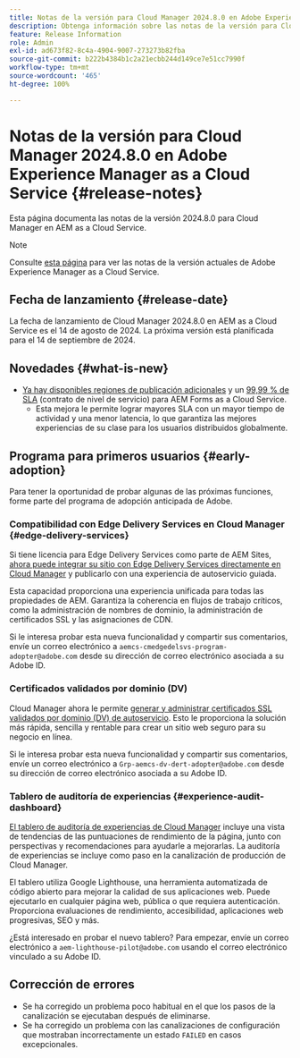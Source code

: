 ```yaml
---
title: Notas de la versión para Cloud Manager 2024.8.0 en Adobe Experience Manager as a Cloud Service
description: Obtenga información sobre las notas de la versión para Cloud Manager 2024.8.0 en AEM as a Cloud Service.
feature: Release Information
role: Admin
exl-id: ad673f82-8c4a-4904-9007-273273b82fba
source-git-commit: b222b4384b1c2a21ecbb244d149ce7e51cc7990f
workflow-type: tm+mt
source-wordcount: '465'
ht-degree: 100%

---
```


# Notas de la versión para Cloud Manager 2024.8.0 en Adobe Experience Manager as a Cloud Service {#release-notes}

Esta página documenta las notas de la versión 2024.8.0 para Cloud Manager en AEM as a Cloud Service.

>[!NOTE]
>
>Consulte [esta página](/help/release-notes/release-notes-cloud/release-notes-current.md) para ver las notas de la versión actuales de Adobe Experience Manager as a Cloud Service.

## Fecha de lanzamiento {#release-date}

La fecha de lanzamiento de Cloud Manager 2024.8.0 en AEM as a Cloud Service es el 14 de agosto de 2024. La próxima versión está planificada para el 14 de septiembre de 2024.

## Novedades {#what-is-new}

* [Ya hay disponibles regiones de publicación adicionales](/help/operations/additional-publish-regions.md) y un [99,99 % de SLA](/help/implementing/cloud-manager/getting-access-to-aem-in-cloud/creating-production-programs.md#sla) (contrato de nivel de servicio) para AEM Forms as a Cloud Service.
   * Esta mejora le permite lograr mayores SLA con un mayor tiempo de actividad y una menor latencia, lo que garantiza las mejores experiencias de su clase para los usuarios distribuidos globalmente.

## Programa para primeros usuarios {#early-adoption}

Para tener la oportunidad de probar algunas de las próximas funciones, forme parte del programa de adopción anticipada de Adobe.

### Compatibilidad con Edge Delivery Services en Cloud Manager {#edge-delivery-services}

Si tiene licencia para Edge Delivery Services como parte de AEM Sites, [ahora puede integrar su sitio con Edge Delivery Services directamente en Cloud Manager](/help/implementing/cloud-manager/edge-delivery/introduction-to-edge-delivery-services.md) y publicarlo con una experiencia de autoservicio guiada.

Esta capacidad proporciona una experiencia unificada para todas las propiedades de AEM. Garantiza la coherencia en flujos de trabajo críticos, como la administración de nombres de dominio, la administración de certificados SSL y las asignaciones de CDN.

Si le interesa probar esta nueva funcionalidad y compartir sus comentarios, envíe un correo electrónico a `aemcs-cmedgedelsvs-program-adopter@adobe.com` desde su dirección de correo electrónico asociada a su Adobe ID. 

### Certificados validados por dominio (DV)

Cloud Manager ahora le permite [generar y administrar certificados SSL validados por dominio (DV) de autoservicio](/help/implementing/cloud-manager/managing-ssl-certifications/add-ssl-certificate.md). Esto le proporciona la solución más rápida, sencilla y rentable para crear un sitio web seguro para su negocio en línea.

Si le interesa probar esta nueva funcionalidad y compartir sus comentarios, envíe un correo electrónico a `Grp-aemcs-dv-dert-adopter@adobe.com` desde su dirección de correo electrónico asociada a su Adobe ID. 

### Tablero de auditoría de experiencias {#experience-audit-dashboard}

[El tablero de auditoría de experiencias de Cloud Manager](/help/implementing/cloud-manager/experience-audit-dashboard.md) incluye una vista de tendencias de las puntuaciones de rendimiento de la página, junto con perspectivas y recomendaciones para ayudarle a mejorarlas. La auditoría de experiencias se incluye como paso en la canalización de producción de Cloud Manager.

El tablero utiliza Google Lighthouse, una herramienta automatizada de código abierto para mejorar la calidad de sus aplicaciones web. Puede ejecutarlo en cualquier página web, pública o que requiera autenticación. Proporciona evaluaciones de rendimiento, accesibilidad, aplicaciones web progresivas, SEO y más.

¿Está interesado en probar el nuevo tablero? Para empezar, envíe un correo electrónico a `aem-lighthouse-pilot@adobe.com` usando el correo electrónico vinculado a su Adobe ID.

## Corrección de errores

* Se ha corregido un problema poco habitual en el que los pasos de la canalización se ejecutaban después de eliminarse.
* Se ha corregido un problema con las canalizaciones de configuración que mostraban incorrectamente un estado `FAILED` en casos excepcionales.
